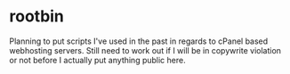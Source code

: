 # rootbin

Planning to put scripts I've used in the past in regards to cPanel based webhosting servers. Still need to work out if I will be in copywrite violation or not before I actually put anything public here.
